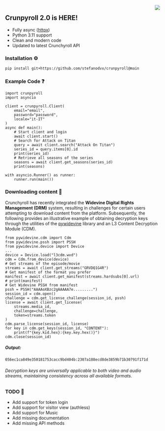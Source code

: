 <img src="https://i.imgur.com/y3L6XfN.png" align="right" />

## Crunpyroll 2.0 is HERE!
- Fully async ([httpx](https://www.python-httpx.org/))
- Python 3.11 support
- Clean and modern code
- Updated to latest Crunchyroll API
### Installation ⚙️
```bash
pip install git+https://github.com/stefanodvx/crunpyroll@main
```

### Example Code ❓
```py3
import crunpyroll
import asyncio

client = crunpyroll.Client(
    email="email",
    password="password",
    locale="it-IT"
)
async def main():
    # Start client and login
    await client.start()
    # Search for Attack on Titan
    query = await client.search("Attack On Titan")
    series_id = query.items[0].id
    print(series_id)
    # Retrieve all seasons of the series
    seasons = await client.get_seasons(series_id)
    print(seasons)

with asyncio.Runner() as runner:
    runner.run(main())
```
### Downloading content 🔑
Crunchyroll has recently integrated the **Widevine Digital Rights Management (DRM)** system, resulting in challenges for certain users attempting to download content from the platform. Subsequently, the following provides an illustrative example of obtaining decryption keys through the utilities of the [pywidevine](https://github.com/devine-dl/pywidevine) library and an L3 Content Decryption Module (CDM).
```py3
from pywidevine.cdm import Cdm
from pywidevine.pssh import PSSH
from pywidevine.device import Device
...
device = Device.load("l3cdm.wvd")
cdm = Cdm.from_device(device)
# Get streams of the episode/movie
streams = await client.get_streams("GRVDQ1G4R")
# Get manifest of the format you prefer
manifest = await client.get_manifest(streams.hardsubs[0].url)
# print(manifest)
# Get Widevine PSSH from manifest
pssh = PSSH("AAAAoXBzc2gAAAAA7e.........")
session_id = cdm.open()
challenge = cdm.get_license_challenge(session_id, pssh)
license = await client.get_license(
    streams.media_id,
    challenge=challenge,
    token=streams.token
)
cdm.parse_license(session_id, license)
for key in cdm.get_keys(session_id, "CONTENT"):
    print(f"{key.kid.hex}:{key.key.hex()}")
cdm.close(session_id)
```
##### Output:
```bash
056ec1ca849e350181753cacc9bd404b:2307a188ecd8de3859b71b30791f171d
```
###### Decryption keys are universally applicable to both video and audio streams, maintaining consistency across all available formats.

### TODO 📄
- Add support for token login
- Add support for visitor view (authless)
- Add support for Music
- Add missing documentation
- Add missing API methods